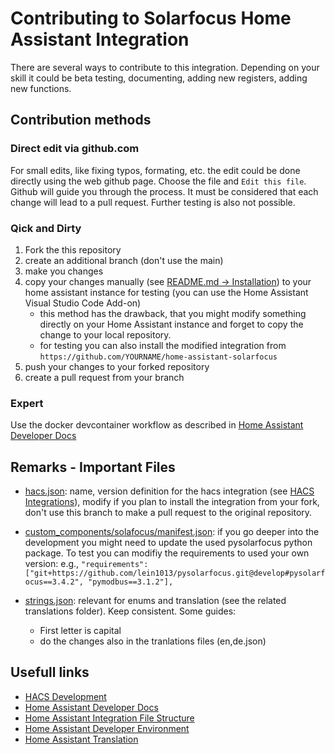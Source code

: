 # Contributing to Solarfocus Home Assistant Integration

There are several ways to contribute to this integration. Depending on your skill it could be beta testing, documenting, adding new registers, adding new functions.


## Contribution methods

### Direct edit via github.com
For small edits, like fixing typos, formating, etc. the edit could be done directly using the web github page. Choose the file and `Edit this file`. Github will guide you through the process. It must be considered that each change will lead to a pull request. Further testing is also not possible.

### Qick and Dirty 
1) Fork the this repository
2) create an additional branch (don't use the main)
3) make you changes
4) copy your changes manually (see [README.md -> Installation](README.md)) to your home assistant instance for testing (you can use the Home Assistant Visual Studio Code Add-on)
    - this method has the drawback, that you might modify something directly on your Home Assistant instance and forget to copy the change to your local repository.
    - for testing you can also install the modified integration from
    `https://github.com/YOURNAME/home-assistant-solarfocus`
5) push your changes to your forked repository
6) create a pull request from your branch

### Expert
Use the docker devcontainer workflow as described in [Home Assistant Developer Docs](https://developers.home-assistant.io/)

## Remarks - Important Files

- [hacs.json](https://github.com/LavermanJJ/home-assistant-solarfocus/blob/main/hacs.json): name, version definition for the hacs integration (see [HACS Integrations](https://hacs.xyz/docs/publish/integration/)), modify if you plan to install the integration from your fork, don't use this branch to make a pull request to the original repository.

- [custom_components/solafocus/manifest.json](https://github.com/LavermanJJ/home-assistant-solarfocus/blob/main/custom_components/solarfocus/manifest.json): if you go deeper into the development you might need to update the used pysolarfocus python package. To test you can modifiy the requirements to used your own version: e.g.,
  `"requirements": ["git+https://github.com/lein1013/pysolarfocus.git@develop#pysolarfocus==3.4.2", "pymodbus==3.1.2"],`

- [strings.json](https://github.com/LavermanJJ/home-assistant-solarfocus/blob/main/custom_components/solarfocus/strings.json): relevant for enums and translation (see the related translations folder). Keep consistent. Some guides:
    - First letter is capital
    - do the changes also in the tranlations files (en,de.json)


## Usefull links 
- [HACS Development](https://hacs.xyz/docs/developer/start)
- [Home Assistant Developer Docs](https://developers.home-assistant.io/)
- [Home Assistant Integration File Structure](https://developers.home-assistant.io/docs/creating_integration_file_structure)
- [Home Assistant Developer Environment](https://developers.home-assistant.io/docs/development_environment/
)
- [Home Assistant Translation](https://developers.home-assistant.io/docs/internationalization/core)